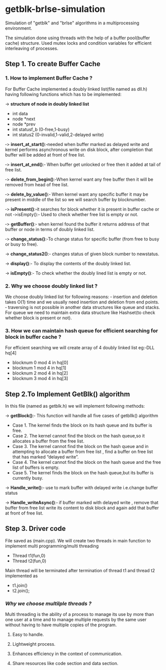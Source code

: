 # getblk-brlse-simulation
Simulation of "getblk" and "brlse" algorithms in a multiprocessing environment.

The simulation done using threads with the help of a buffer pool(buffer cache) structure. Used mutex locks and condition variables for efficient interleaving of processes.




## Step 1. To create Buffer Cache

### 1. How to implement Buffer Cache ?
For Buffer Cache implemented a doubly linked list(file named as dll.h) having following functions which has to be implemented:


-> **structure of node in doubly linked list**
  - int data 
  - node *next 
  - node *prev 
  - int statusf_b (0-free,1-busy)
  - int status2 (0-invalid,1-valid,2-delayed write)
  
‐> **insert_at_start()**:‐needed when buffer marked as delayed write and kernel performs asynchronous write on disk block, after completion that buffer will be added at front of free list.

‐> **insert_at_end()**:‐ When buffer get unlocked or free then it added at tail of free list.

‐> **delete_from_begin()**:‐When kernel want any free buffer then it will be removed from head of free list.

‐> **delete_by_value()**:‐ When kernel want any specific buffer it may be present in middle of the list so we will search buffer by blocknumber. 

‐> **isPresent()**:‐it searches for block whether it is present in buffer cache or not ‐>isEmpty():‐ Used to check whether free list is empty or not.

‐> **getBuffer()**:‐ when kernel found the buffer it returns address of that buffer or node in terms of doubly linked list. 

‐> **change_status()**:‐To change status for specific buffer (from free to busy or busy to free).

-> **change_status2()**:- changes status of given block number to newstatus.

-> **display()**:- To display the contents of the doubly linked list.

-> **isEmpty()**:- To check whether the doubly lined list is empty or not.




### 2. Why we choose doubly linked list ?
We choose doubly linked list for following reasons:
‐ insertion and deletion takes O(1) time and we usually need insertion and deletion from end points.
‐ traversing is not possible in another data structures like queue and stacks. For queue we need to maintain extra data structure like Hashset(to check whether block is present or not).


### 3. How we can maintain hash queue for efficient searching for block in buffer cache ?
For efficient searching we will create array of 4 doubly linked list 
eg:‐DLL hq[4] 
 - blocknum 0 mod 4 in hq[0]
 - blocknum 1 mod 4 in hq[1] 
 - blocknum 2 mod 4 in hq[2] 
 - blocknum 3 mod 4 in hq[3]


## Step 2.To Implement GetBlk() algorithm 
In this file (named as getblk.h) we will implement following methods:

-> **getBlock()**:‐ This function will handle all five cases of getbllk() algorithm 
  - Case 1. The kernel finds the block on its hash queue and its buffer is free.
  - Case 2. The kernel cannot find the block on the hash queue,so it allocates a buffer from the free list. 
  - Case 3. The kernel cannot find the block on the hash queue and in attempting to allocate a buffer from free list , find a buffer on             free list that has marked “delayed write”.
  - Case 4. The kernel cannot find the block on the hash queue and the free list of buffers is empty.
  - Case 5. The kernel finds the block on the hash queue,but its buffer is currently busy.

-> **Handle_write()**:‐ use to mark buffer with delayed write i.e.change buffer status

-> **Handle_writeAsync()**:‐ if buffer marked with delayed write , remove that buffer from free list write its content to disk block and again add that buffer at front of free list.


## Step 3. Driver code
File saved as (main.cpp). 
We will create two threads in main function to implement multi programming/multi threading
- Thread t1(fun,0) 
- Thread t2(fun,0)

Main thread will be terminated after termination of thread t1 and thread t2 implemented as 
- t1.join() 
- t2.join();


### ***Why we choose multilple threads ?***
Multi threading is the ability of a process to manage its use by more than one user at a time and to manage multiple requests by the same user without having to have multiple copies of the program.
 1. Easy to handle.

 2. Lightweight process.

 3. Enhances efficiency in the context of communication.

 4. Share resources like code section and data section.


